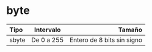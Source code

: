 # byte

| Tipo  | Intervalo  |                     Tamaño |
| :---- | :--------: | -------------------------: |
| sbyte | De 0 a 255 | Entero de 8 bits sin signo |

